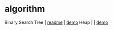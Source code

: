 # algorithm

Binary Search Tree | [readme](BS_tree/README.md) |  [demo](BS_tree/)
Heap |  |  [demo](MaxHeap/)
